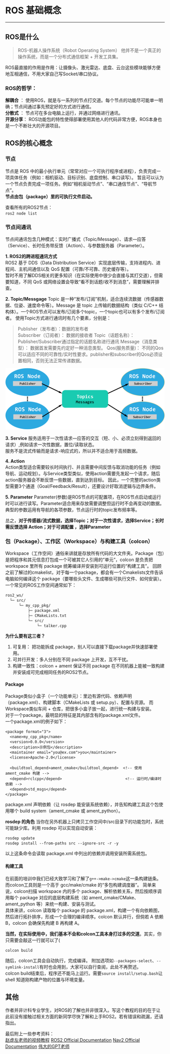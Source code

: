 # ROS 基础概念
---
## ROS是什么  
>ROS-机器人操作系统（Robot Operating System） 他并不是一个真正的操作系统，而是一个分布式通信框架 + 开发工具集。  

ROS最直接的作用是作用：让摄像头、激光雷达、底盘、云台这些模块能够方便地互相通信，不用大家自己写Socket/串口协议。

### ROS的哲学：
  **解耦合** ： 使用ROS，就是与一系列的节点打交道。每个节点的功能尽可能单一明确；节点间通过事先预定好的方式进行通信。  
  **分散式** ： 节点可在多台电脑上运行，并通过网络进行通讯。  
  **开源分享**： ROS功能包的特性使得部署使用其他人的代码非常方便，ROS本身也是一个不断壮大的开源项目。
## ROS的核心概念  
### 节点  
节点是 ROS 中的最小执行单元（常常对应一个可执行程序或进程），负责完成一项具体任务（例如：相机驱动、目标识别、底盘控制、串口读写）。
暂且可以认为一个节点负责完成一项任务。例如“相机驱动节点”、“串口通信节点”、“导航节点”。  
**节点由包（package）里的可执行文件启动。**  

查看所有的ROS2节点：  
`ros2 node list `

### 节点间通讯
节点间通讯包含几种模式：实时广播式（Topic/Message）、请求—应答（Service）、长时任务带反馈（Action）、与参数服务器（Parameter）。  

**1. ROS2的跨进程通讯方式**  
ROS2 基于 DDS（Data Distribution Service）实现底层传输，支持进程内、进程间、主机间通信以及 QoS 配置（可靠/不可靠、历史缓存等）。  
暂时不用了解DDS相关的更多知识（在实际使用中很少会直接与其打交道），但需要知道，不同 QoS 或网络设置会导致“看不到话题/收不到消息”，需要理解并排查。

**2. Topic/Messgage**
Topic 是一种“发布/订阅”机制，适合连续流数据（传感器数据、位姿、速度命令等）。Message 是 topic 上传输的数据结构（类似 C/C++ 结构体）。一个ROS节点可以发布/订阅多个topic，一个topic也可以有多个发布/订阅者。
使用Topic方式进行通讯时有几个要素，分别是：  
>Publisher（发布者）：数据的发布者  
Subscriber（订阅者）： 数据的接收者 
Topic（话题名称）： Publisher/Subscriber通过指定的话题名称进行通讯
Message（消息类型）： 数据首发需要先约定好一种消息类型。
Qos(服务质量)： 不同的Qos可以适应不同的可靠性/实时性要求。publisher和subscriber的Qos必须设置相同，否则无法正常传递数据。

![](./resource/topic.png)  

**3. Service**
服务适用于一次性请求—应答的交互（短、小、必须立刻得到返回的请求）,例如请求一次性数据，置位/读取状态。  
服务不是流式传输而是请求-响应式的，所以并不适合用于高频数据。

**4. Action**  
Action类型适合需要较长时间执行、并且需要中间反馈与取消功能的任务（例如导航、运动规划）。与Service类型类似，使用action需要先发起一个请求，随后action服务器会不断反馈一些数据，直到达到目标。
因此，一个完整的action类型需要3个通道（Goal/Feedback/Result），还要设计好取消逻辑与边界条件。  

**5. Parameter**
Parameter(参数)是ROS节点的可配置项，在ROS节点启动或运行时可以进行读写。Parameter适合用来存放需要调整但运行时不会再变动的数据。  
典型的参数运用有导航的各项参数，节点运行时的topic发布频率等。   

总之，**对于传感器/流式数据，选择Topic；对于一次性请求，选择Service；长时需反馈选择 Action；对于可调配置 ，选择Parameter**  


### 包（Package）、工作区（Workspace）与构建工具（colcon）  
Workspace（工作空间）通俗来讲就是存放所有代码的大文件夹。Package（包）是把程序和其元信息打包成一个可被其它人引用的“单元”，colcon 是负责把 workspace 里所有 package 统筹编译并安装到可运行位置的“构建工具”。
回顾之前了解过的cmakelist，对于每一个package，都会有一个Cmakelists文件告诉电脑如何编译这个 package（要哪些头文件、生成哪些可执行文件、如何安装）。
一个常见的ROS工作空间通常如下：
```
ros2_ws/
  └─ src/
      └─ my_cpp_pkg/
          ├─ package.xml
          ├─ CMakeLists.txt
          └─ src/
              └─ talker.cpp
```
**为什么要有这三者？**  
1. 可复用： 把功能拆成 package，别人可以直接下载package并快速部署使用。
2. 可并行开发：多人分别在不同 package 上开发，互不干扰。  
3. 构建一致性：colcon + ament 保证不同 package 在不同机器上能被一致构建并安装成可完成相同任务的ROS2节点。  

#### **Package**  
Package类似小盒子（一个功能单元）：里边有源代码、依赖声明（package.xml）、构建脚本（CMakeLists 或 setup.py）、配置与资源。
而Workspace类似车间 + 仓库，把很多小盒子放一起，进行统一构建与安装。  
对于一个package，最明显的特征是其内部含有的package.xml文件。  
一个package.xml的例子如下：
```
<package format="3">
  <name>my_cpp_pkg</name>                
  <version>0.0.0</version>
  <description>示例包</description>
  <maintainer email="you@ex.com">you</maintainer>
  <license>Apache-2.0</license>

  <buildtool_depend>ament_cmake</buildtool_depend>  <!-- 使用 ament_cmake 构建 -->
  <depend>rclcpp</depend>                            <!-- 运行时/编译时依赖 -->
  <depend>std_msgs</depend>
</package>
```  
package.xml 声明依赖（让 rosdep 能安装系统依赖），并告知构建工具这个包使用哪个 build system（ament_cmake 或 ament_python）。

**rosdep 的角色**
当你在另外机器上只拷贝工作空间中/src目录下的功能包时，系统可能缺少库。利用 rosdep 可以实现自动安装：
```
rosdep update
rosdep install --from-paths src --ignore-src -r -y
```  
以上这条命令会读取 package.xml 中列出的依赖并调用安装所需系统包。  

#### **构建工具**
在前面的培训中我们已经大致学习和了解了`g++->make->cmake`这一条构建链条。而colcon工具则是一个高于 gcc/make/cmake 的“多包构建调度器”。  简单来说，colcon扫描 workspace 内的多个 package、解析依赖关系，然后按顺序调用每个 package 对应的底层构建系统（如 ament_cmake/CMake、ament_python 等）来统一构建、安装与测试。  
具体来讲，colcon 读取每个 package 的 package.xml，构建一个有向依赖图，然后进行拓扑排序，形成一个合理的编译顺序。colcon 默认并行，但倘若 A 依赖 B，colcon 会确保先构建 B 再构建 A。  

**当然，在实际使用中，我们基本不会和colcon工具本身打过多的交道**。其实，你只需要会敲这一行就可以了(
```
colcon build
```
随后，colcon工具会自动执行，完成编译。
附加选项如`--packages-select`、`--symlink-install`有时也会用到，大家可以自行查阅，此处不再赘述。  
colcon build结束后，程序还不能马上运行。需要`source install/setup.bash`让 shell 知道刚构建产物的位置与环境变量。  

## 其他
作者并非计科专业学生，对ROS的了解也并非很深入。写这个教程的目的在于让此前没有接触过相关方面的新同学尽快了解和上手ROS2。若有错误和疏漏，还请指出。

最后附上一些参考资料：  
[赵虚左老师的视频教程](https://www.bilibili.com/video/BV1VB4y137ys/)
[ROS2 Official Documentation](https://docs.ros.org/en/humble/)
[Nav2 Official Documentation](https://docs.nav2.org/)
[伟大的GPT老师](https://chatgpt.com/)

